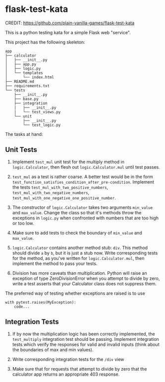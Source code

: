 flask-test-kata
===============

CREDIT: https://github.com/plain-vanilla-games/flask-test-kata

This is a python testing kata for a simple Flask web "service".

This project has the following skeleton:

```
app
├── calculator
│   ├── __init__.py
│   ├── app.py
│   ├── logic.py
│   └── templates
│       └── index.html
├── README.md
├── requirements.txt
└── tests
    ├── __init__.py
    ├── base.py
    ├── integration
    |   ├── __init__.py
    |   └── test_views.py
    └── unit
        ├── __init__.py
        └── test_logic.py
```
The tasks at hand:

Unit Tests
----------

1. Implement `test_mul` unit test for the multiply method in `logic.Calculator`,
   then flesh out `logic.Calculator.mul` until test passes.

2. `test_mul` as a test is rather coarse. A better test would be in the form
   `test_function_satisfies_condition_after_pre-condition`. Implement the tests
   `test_mul_with_two_positive_numbers`, `test_mul_with_two_negative_numbers`,
   `test_mul_with_one_negative_one_positive_number`.

3. The constructor of `logic.Calculator` takes two arguments `min_value` and
   `max_value`. Change the class so that it's methods throw the exceptions
   in `logic.py` when confronted with numbers that are too high or too low.

4. Make sure to add tests to check the boundary of `min_value` and `max_value`.

5. `logic.Calculator` contains another method stub: `div`. This method should
   divide `a` by `b`, but it is just a stub now. Write corresponding tests for
   the method, as you've written for `logic.Calculator.mul`, then implement
   the method to pass your tests.

6. Division has more caveats than multiplication. Python will raise an exception
   of type ZeroDivisionError when you attempt to divide by zero, write a test
   asserts that your Calculator class does not suppress them.


The preferred way of testing whether exceptions are raised is to use
```
with pytest.raises(MyException):
    code...
```



Integration Tests
-----------------

1. If by now the multiplication logic has been correctly implemented,
   the `test_multiply` integration test should be passing.
   Implement integration tests which verify the responses for valid
   and invalid inputs (think about the boundaries of max and min values).

2. Write corresponding integration tests for the `/div` view

3. Make sure that for requests that attempt to divide by zero that the
   calculator app returns an appropriate 403 response.

